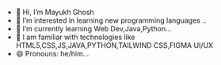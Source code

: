 - 👋 Hi, I’m Mayukh Ghosh
- 👀 I’m interested in learning new programming languages ..
- 🌱 I’m currently learning Web Dev,Java,Python...
- 🎇 I am familiar with technologies like HTML5,CSS,JS,JAVA,PYTHON,TAILWIND CSS,FIGMA UI/UX
- 😄 Pronouns: he/him...



